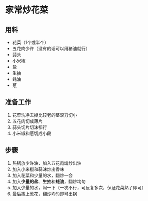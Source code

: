 # 家常炒花菜

## 用料
- 花菜（1个或半个）
- 五花肉少许（没有的话可以用猪油就行）
- 蒜头
- 小米椒
- 盐
- 生抽
- 蚝油
- 葱

## 准备工作
1. 花菜洗净去掉比较老的茎滚刀切小
2. 五花肉切成薄片
3. 蒜头切片切沫都行
4. 小米椒和葱切成小段

## 步骤
1. 热锅放少许油，加入五花肉煸炒出油
2. 加入小米椒和蒜沫炒出香味
3. 加入花菜和少量的水，翻炒一会
4. 加入**少量的盐**、**生抽**和**蚝油**，翻炒均匀
5. 加入少量的水，闷一下（一次不行，可反复多次，保证花菜熟了即可）
6. 最后撒上葱花，翻炒均匀即可出锅